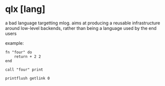 # qlx [lang]
a bad language targetting mlog. aims at producing a reusable infrastructure around low-level backends, rather than being a language used by the end users

example:
```
fn "four" do
    return + 2 2
end

call "four" print

printflush getlink 0
```
